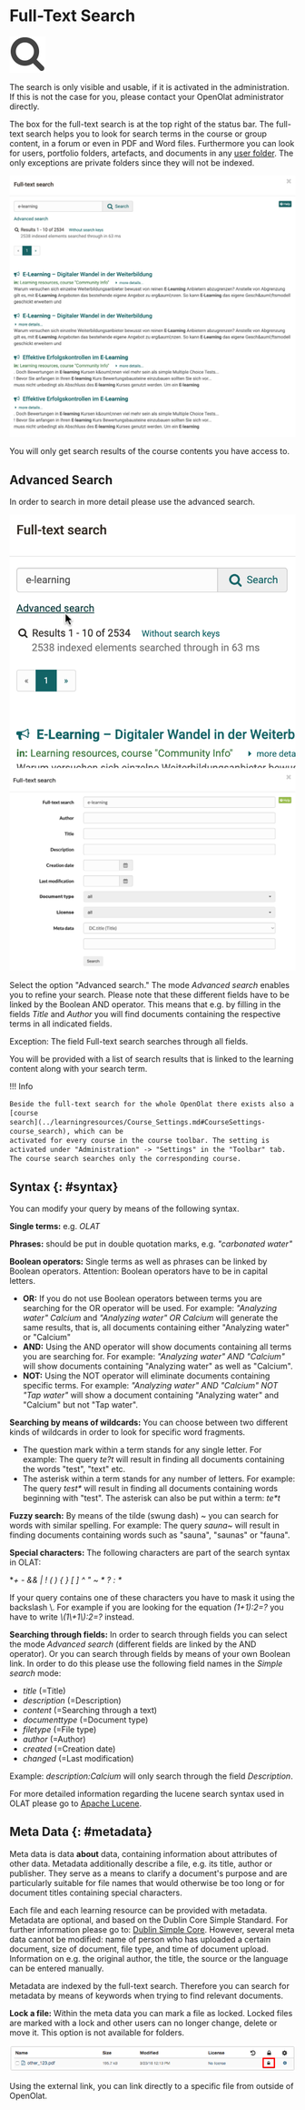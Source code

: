 # Full-Text Search

![](assets/search.png)

The search is only visible and usable, if it is activated in the
administration. If this is not the case for you, please contact your
OpenOlat administrator directly.

The box for the full-text search is at the top right of the status bar. The
full-text search helps you to look for search terms in the course or group
content, in a forum or even in PDF and Word files. Furthermore you can look
for users, portfolio folders, artefacts, and documents in any [user folder](../personal_menu/Personal_folders.md). The
only exceptions are private folders since they will not be indexed.

![](assets/generelle_Suche.en.png)

You will only get search results of the course contents you have access to.

## Advanced Search

In order to search in more detail please use the advanced search.

![](assets/full_text_search_advanced_link_EN.png)![Example Full-text search](assets/full_text_search_advanced.png)

Select the option "Advanced search." The mode _Advanced search_ enables you to
refine your search. Please note that these different fields have to be linked
by the Boolean AND operator. This means that e.g. by filling in the fields
_Title_ and _Author_ you will find documents containing the respective terms
in all indicated fields.

Exception: The field Full-text search searches through all fields.

You will be provided with a list of search results that is linked to the
learning content along with your search term.

!!! Info

    Beside the full-text search for the whole OpenOlat there exists also a [course
    search](../learningresources/Course_Settings.md#CourseSettings-course_search), which can be
    activated for every course in the course toolbar. The setting is activated under "Administration" -> "Settings" in the "Toolbar" tab. The course search searches only the corresponding course.

  

##  Syntax {: #syntax}

You can modify your query by means of the following syntax.  
  
**Single terms:** e.g. _OLAT_

 **Phrases:** should be put in double quotation marks, e.g. _"carbonated
water"_

 **Boolean operators:** Single terms as well as phrases can be linked by
Boolean operators. Attention: Boolean operators have to be in capital letters.

  *  **OR:** If you do not use Boolean operators between terms you are searching for the OR operator will be used. For example: _"Analyzing water" Calcium_ and _"Analyzing water" OR Calcium_ will generate the same results, that is, all documents containing either "Analyzing water" or "Calcium"
  *  **AND:** Using the AND operator will show documents containing all terms you are searching for. For example: _"Analyzing water" AND "Calcium"_ will show documents containing "Analyzing water" as well as "Calcium".
  *  **NOT:** Using the NOT operator will eliminate documents containing specific terms. For example: _"Analyzing water" AND "Calcium" NOT "Tap water"_ will show a document containing "Analyzing water" and "Calcium" but not "Tap water".

  
 **Searching by means of wildcards:** You can choose between two different
kinds of wildcards in order to look for specific word fragments.

  * The question mark within a term stands for any single letter. For example: The query _te?t_ will result in finding all documents containing the words "test", "text" etc.
  * The asterisk within a term stands for any number of letters. For example: The query _test*_ will result in finding all documents containing words beginning with "test". The asterisk can also be put within a term: _te*t_

  
 **Fuzzy search:** By means of the tilde (swung dash) ~ you can search for
words with similar spelling. For example: The query _sauna~_ will result in
finding documents containing words such as "sauna", "saunas" or "fauna".

 **Special characters:** The following characters are part of the search
syntax in OLAT:

 **\+ - && | ! ( ) { } [ ] ^ " ~ * ? : \**

If your query contains one of these characters you have to mask it using the
backslash \\. For example if you are looking for the equation _(1+1):2=?_ you
have to write _\\(1\\+1\\)\:2=\?_ instead.

 **Searching through fields:** In order to search through fields you can
select the mode _Advanced search_ (different fields are linked by the AND
operator). Or you can search through fields by means of your own Boolean link.
In order to do this please use the following field names in the _Simple
search_ mode:

  *  _title_ (=Title)
  *  _description_ (=Description)
  *  _content_ (=Searching through a text)
  *  _documenttype_ (=Document type)
  *  _filetype_ (=File type)
  *  _author_ (=Author)
  *  _created_ (=Creation date)
  *  _changed_ (=Last modification)

Example: _description:Calcium_ will only search through the field
_Description_.

For more detailed information regarding the lucene search syntax used in OLAT
please go to [Apache Lucene](http://lucene.apache.org/core/7_2_0/queryparser/org/apache/lucene/queryparser/classic/package-summary.html#package.description).

##  Meta Data {: #metadata}

Meta data is data  **about**  data, containing information about attributes of
other data. Metadata additionally describe a file, e.g. its title, author or
publisher. They serve as a means to clarify a document's purpose and are
particularly suitable for file names that would otherwise be too long or for
document titles containing special characters.

Each file and each learning resource can be provided with metadata. Metadata are optional, and based on
the Dublin Core Simple Standard. For further information please go to: [Dublin
Simple Core](http://en.wikipedia.org/wiki/Dublin_Core). However, several meta
data cannot be modified: name of person who has uploaded a certain document,
size of document, file type, and time of document upload. Information on e.g.
the original author, the title, the source or the language can be entered
manually.

Metadata are indexed by the full-text search. Therefore you can search for
metadata by means of keywords when trying to find relevant documents.

**Lock a file:** Within the meta data you can mark a file as locked. Locked
files are marked with a lock and other users can no longer change, delete or
move it. This option is not available for folders.

![](assets/Datei_sperren_EN_detail.png)

Using the external link, you can link directly to a specific file from outside
of OpenOlat.

